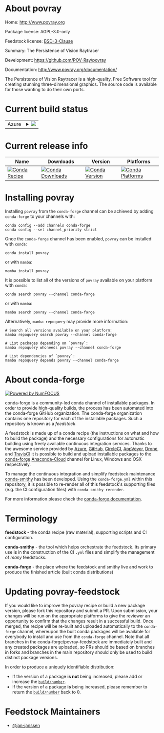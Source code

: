 About povray
============

Home: http://www.povray.org

Package license: AGPL-3.0-only

Feedstock license: [BSD-3-Clause](https://github.com/conda-forge/povray-feedstock/blob/main/LICENSE.txt)

Summary: The Persistence of Vision Raytracer

Development: https://github.com/POV-Ray/povray

Documentation: http://www.povray.org/documentation/

The Persistence of Vision Raytracer is a high-quality, Free Software
tool for creating stunning three-dimensional graphics. The source code
is available for those wanting to do their own ports.


Current build status
====================


<table>
    
  <tr>
    <td>Azure</td>
    <td>
      <details>
        <summary>
          <a href="https://dev.azure.com/conda-forge/feedstock-builds/_build/latest?definitionId=10451&branchName=main">
            <img src="https://dev.azure.com/conda-forge/feedstock-builds/_apis/build/status/povray-feedstock?branchName=main">
          </a>
        </summary>
        <table>
          <thead><tr><th>Variant</th><th>Status</th></tr></thead>
          <tbody><tr>
              <td>linux_64</td>
              <td>
                <a href="https://dev.azure.com/conda-forge/feedstock-builds/_build/latest?definitionId=10451&branchName=main">
                  <img src="https://dev.azure.com/conda-forge/feedstock-builds/_apis/build/status/povray-feedstock?branchName=main&jobName=linux&configuration=linux%20linux_64_" alt="variant">
                </a>
              </td>
            </tr>
          </tbody>
        </table>
      </details>
    </td>
  </tr>
</table>

Current release info
====================

| Name | Downloads | Version | Platforms |
| --- | --- | --- | --- |
| [![Conda Recipe](https://img.shields.io/badge/recipe-povray-green.svg)](https://anaconda.org/conda-forge/povray) | [![Conda Downloads](https://img.shields.io/conda/dn/conda-forge/povray.svg)](https://anaconda.org/conda-forge/povray) | [![Conda Version](https://img.shields.io/conda/vn/conda-forge/povray.svg)](https://anaconda.org/conda-forge/povray) | [![Conda Platforms](https://img.shields.io/conda/pn/conda-forge/povray.svg)](https://anaconda.org/conda-forge/povray) |

Installing povray
=================

Installing `povray` from the `conda-forge` channel can be achieved by adding `conda-forge` to your channels with:

```
conda config --add channels conda-forge
conda config --set channel_priority strict
```

Once the `conda-forge` channel has been enabled, `povray` can be installed with `conda`:

```
conda install povray
```

or with `mamba`:

```
mamba install povray
```

It is possible to list all of the versions of `povray` available on your platform with `conda`:

```
conda search povray --channel conda-forge
```

or with `mamba`:

```
mamba search povray --channel conda-forge
```

Alternatively, `mamba repoquery` may provide more information:

```
# Search all versions available on your platform:
mamba repoquery search povray --channel conda-forge

# List packages depending on `povray`:
mamba repoquery whoneeds povray --channel conda-forge

# List dependencies of `povray`:
mamba repoquery depends povray --channel conda-forge
```


About conda-forge
=================

[![Powered by
NumFOCUS](https://img.shields.io/badge/powered%20by-NumFOCUS-orange.svg?style=flat&colorA=E1523D&colorB=007D8A)](https://numfocus.org)

conda-forge is a community-led conda channel of installable packages.
In order to provide high-quality builds, the process has been automated into the
conda-forge GitHub organization. The conda-forge organization contains one repository
for each of the installable packages. Such a repository is known as a *feedstock*.

A feedstock is made up of a conda recipe (the instructions on what and how to build
the package) and the necessary configurations for automatic building using freely
available continuous integration services. Thanks to the awesome service provided by
[Azure](https://azure.microsoft.com/en-us/services/devops/), [GitHub](https://github.com/),
[CircleCI](https://circleci.com/), [AppVeyor](https://www.appveyor.com/),
[Drone](https://cloud.drone.io/welcome), and [TravisCI](https://travis-ci.com/)
it is possible to build and upload installable packages to the
[conda-forge](https://anaconda.org/conda-forge) [Anaconda-Cloud](https://anaconda.org/)
channel for Linux, Windows and OSX respectively.

To manage the continuous integration and simplify feedstock maintenance
[conda-smithy](https://github.com/conda-forge/conda-smithy) has been developed.
Using the ``conda-forge.yml`` within this repository, it is possible to re-render all of
this feedstock's supporting files (e.g. the CI configuration files) with ``conda smithy rerender``.

For more information please check the [conda-forge documentation](https://conda-forge.org/docs/).

Terminology
===========

**feedstock** - the conda recipe (raw material), supporting scripts and CI configuration.

**conda-smithy** - the tool which helps orchestrate the feedstock.
                   Its primary use is in the construction of the CI ``.yml`` files
                   and simplify the management of *many* feedstocks.

**conda-forge** - the place where the feedstock and smithy live and work to
                  produce the finished article (built conda distributions)


Updating povray-feedstock
=========================

If you would like to improve the povray recipe or build a new
package version, please fork this repository and submit a PR. Upon submission,
your changes will be run on the appropriate platforms to give the reviewer an
opportunity to confirm that the changes result in a successful build. Once
merged, the recipe will be re-built and uploaded automatically to the
`conda-forge` channel, whereupon the built conda packages will be available for
everybody to install and use from the `conda-forge` channel.
Note that all branches in the conda-forge/povray-feedstock are
immediately built and any created packages are uploaded, so PRs should be based
on branches in forks and branches in the main repository should only be used to
build distinct package versions.

In order to produce a uniquely identifiable distribution:
 * If the version of a package **is not** being increased, please add or increase
   the [``build/number``](https://docs.conda.io/projects/conda-build/en/latest/resources/define-metadata.html#build-number-and-string).
 * If the version of a package **is** being increased, please remember to return
   the [``build/number``](https://docs.conda.io/projects/conda-build/en/latest/resources/define-metadata.html#build-number-and-string)
   back to 0.

Feedstock Maintainers
=====================

* [@jan-janssen](https://github.com/jan-janssen/)

